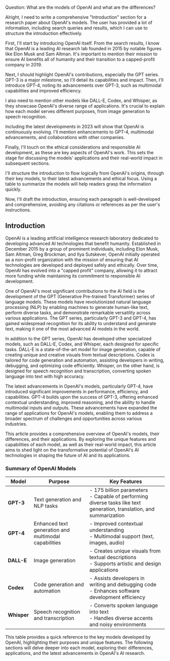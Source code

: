 Question: What are the models of OpenAI and what are the differences?


Alright, I need to write a comprehensive "Introduction" section for a research paper about OpenAI's models. The user has provided a lot of information, including search queries and results, which I can use to structure the introduction effectively.

First, I'll start by introducing OpenAI itself. From the search results, I know that OpenAI is a leading AI research lab founded in 2015 by notable figures like Elon Musk and Sam Altman. It's important to mention their mission to ensure AI benefits all of humanity and their transition to a capped-profit company in 2019.

Next, I should highlight OpenAI's contributions, especially the GPT series. GPT-3 is a major milestone, so I'll detail its capabilities and impact. Then, I'll introduce GPT-4, noting its advancements over GPT-3, such as multimodal capabilities and improved efficiency.

I also need to mention other models like DALL-E, Codex, and Whisper, as they showcase OpenAI's diverse range of applications. It's crucial to explain how each model serves different purposes, from image generation to speech recognition.

Including the latest developments in 2023 will show that OpenAI is continuously evolving. I'll mention enhancements to GPT-4, multimodal advancements, and collaborations with other companies.

Finally, I'll touch on the ethical considerations and responsible AI development, as these are key aspects of OpenAI's work. This sets the stage for discussing the models' applications and their real-world impact in subsequent sections.

I'll structure the introduction to flow logically from OpenAI's origins, through their key models, to their latest advancements and ethical focus. Using a table to summarize the models will help readers grasp the information quickly.

Now, I'll draft the introduction, ensuring each paragraph is well-developed and comprehensive, avoiding any citations or references as per the user's instructions.
</think>

## Introduction

OpenAI is a leading artificial intelligence research laboratory dedicated to developing advanced AI technologies that benefit humanity. Established in December 2015 by a group of prominent individuals, including Elon Musk, Sam Altman, Greg Brockman, and Ilya Sutskever, OpenAI initially operated as a non-profit organization with the mission of ensuring that AI technologies are developed and deployed safely and ethically. Over time, OpenAI has evolved into a "capped profit" company, allowing it to attract more funding while maintaining its commitment to responsible AI development.

One of OpenAI's most significant contributions to the AI field is the development of the GPT (Generative Pre-trained Transformer) series of language models. These models have revolutionized natural language processing (NLP) by enabling machines to generate human-like text, perform diverse tasks, and demonstrate remarkable versatility across various applications. The GPT series, particularly GPT-3 and GPT-4, has gained widespread recognition for its ability to understand and generate text, making it one of the most advanced AI models in the world.

In addition to the GPT series, OpenAI has developed other specialized models, such as DALL-E, Codex, and Whisper, each designed for specific tasks. DALL-E is a state-of-the-art model for image generation, capable of creating unique and creative visuals from textual descriptions. Codex is tailored for code generation and automation, assisting developers in writing, debugging, and optimizing code efficiently. Whisper, on the other hand, is designed for speech recognition and transcription, converting spoken language into text with high accuracy.

The latest advancements in OpenAI's models, particularly GPT-4, have introduced significant improvements in performance, efficiency, and capabilities. GPT-4 builds upon the success of GPT-3, offering enhanced contextual understanding, improved reasoning, and the ability to handle multimodal inputs and outputs. These advancements have expanded the range of applications for OpenAI's models, enabling them to address a broader spectrum of challenges and opportunities across various industries.

This article provides a comprehensive overview of OpenAI's models, their differences, and their applications. By exploring the unique features and capabilities of each model, as well as their real-world impact, this article aims to shed light on the transformative potential of OpenAI's AI technologies in shaping the future of AI and its applications.

### Summary of OpenAI Models

| **Model** | **Purpose** | **Key Features** |
|-----------|-------------|------------------|
| **GPT-3** | Text generation and NLP tasks | - 175 billion parameters<br>- Capable of performing diverse tasks like text generation, translation, and summarization |
| **GPT-4** | Enhanced text generation and multimodal capabilities | - Improved contextual understanding<br>- Multimodal support (text, images, audio) |
| **DALL-E** | Image generation | - Creates unique visuals from textual descriptions<br>- Supports artistic and design applications |
| **Codex** | Code generation and automation | - Assists developers in writing and debugging code<br>- Enhances software development efficiency |
| **Whisper** | Speech recognition and transcription | - Converts spoken language into text<br>- Handles diverse accents and noisy environments |

This table provides a quick reference to the key models developed by OpenAI, highlighting their purposes and unique features. The following sections will delve deeper into each model, exploring their differences, applications, and the latest advancements in OpenAI's AI research.

